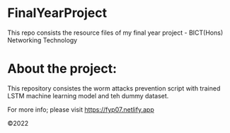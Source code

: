 # FinalYearProject
This repo consists the resource files of my final year project - BICT(Hons) Networking Technology

# About the project:
This repository consistes the worm attacks prevention script with trained LSTM machine learning model and teh dummy dataset.

For more info; please visit
https://fyp07.netlify.app

©2022
